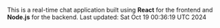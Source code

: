This is a real-time chat application built using **React** for the frontend and **Node.js** for the backend.
Last updated: Sat Oct 19 00:36:19 UTC 2024
